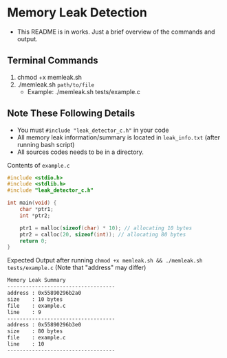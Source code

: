 # Memory Leak Detection
- This README is in works. Just a brief overview of the commands and output.

## Terminal Commands
1. chmod +x memleak.sh
2. ./memleak.sh `path/to/file`
   - Example: ./memleak.sh tests/example.c

## Note These Following Details
- You must `#include "leak_detector_c.h"` in your code
- All memory leak information/summary is located in `leak_info.txt` (after running bash script)
- All sources codes needs to be in a directory.

Contents of `example.c`
```c
#include <stdio.h>
#include <stdlib.h>
#include "leak_detector_c.h"

int main(void) {
    char *ptr1; 
    int *ptr2; 

    ptr1 = malloc(sizeof(char) * 10); // allocating 10 bytes        
    ptr2 = calloc(20, sizeof(int)); // allocating 80 bytes 
    return 0;
}
```

Expected Output after running `chmod +x memleak.sh && ./memleak.sh tests/example.c` (Note that "address" may differ)
```txt
Memory Leak Summary
-----------------------------------
address : 0x55890296b2a0
size    : 10 bytes
file    : example.c
line    : 9
-----------------------------------
address : 0x55890296b3e0
size    : 80 bytes
file    : example.c
line    : 10
-----------------------------------
```


